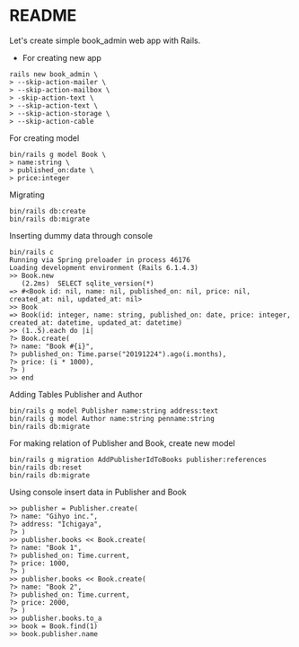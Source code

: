 # README

Let's create simple book_admin web app with Rails.

- For creating new app

```
rails new book_admin \
> --skip-action-mailer \
> --skip-action-mailbox \
> -skip-action-text \
> --skip-action-text \
> --skip-action-storage \
> --skip-action-cable
```

For creating model

```
bin/rails g model Book \
> name:string \
> published_on:date \
> price:integer
```

Migrating

```
bin/rails db:create
bin/rails db:migrate
```

Inserting dummy data through console

```
bin/rails c
Running via Spring preloader in process 46176
Loading development environment (Rails 6.1.4.3)
>> Book.new
   (2.2ms)  SELECT sqlite_version(*)
=> #<Book id: nil, name: nil, published_on: nil, price: nil, created_at: nil, updated_at: nil>
>> Book
=> Book(id: integer, name: string, published_on: date, price: integer, created_at: datetime, updated_at: datetime)
>> (1..5).each do |i|
?> Book.create(
?> name: "Book #{i}",
?> published_on: Time.parse("20191224").ago(i.months),
?> price: (i * 1000),
?> )
>> end
```

Adding Tables Publisher and Author

```
bin/rails g model Publisher name:string address:text
bin/rails g model Author name:string penname:string
bin/rails db:migrate
```

For making relation of Publisher and Book, create new model

```
bin/rails g migration AddPublisherIdToBooks publisher:references
bin/rails db:reset
bin/rails db:migrate
```

Using console insert data in Publisher and Book

```
>> publisher = Publisher.create(
?> name: "Gihyo inc.",
?> address: "Ichigaya",
?> )
>> publisher.books << Book.create(
?> name: "Book 1",
?> published_on: Time.current,
?> price: 1000,
?> )
>> publisher.books << Book.create(
?> name: "Book 2",
?> published_on: Time.current,
?> price: 2000,
?> )
>> publisher.books.to_a
>> book = Book.find(1)
>> book.publisher.name
```
